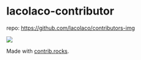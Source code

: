 # lacolaco-contributor
repo: https://github.com/lacolaco/contributors-img

<a href="https://github.com/microsoft/nni/graphs/contributors">
  <img src="https://contrib.rocks/image?repo=microsoft/nni&max=300&columns=19" />
</a>

Made with [contrib.rocks](https://contrib.rocks).
